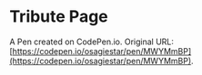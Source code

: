 # Tribute Page

A Pen created on CodePen.io. Original URL: [https://codepen.io/osagiestar/pen/MWYMmBP](https://codepen.io/osagiestar/pen/MWYMmBP).


